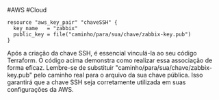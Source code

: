 #AWS #Cloud 

```hcl
resource "aws_key_pair" "chaveSSH" {
  key_name   = "zabbix"
  public_key = file("caminho/para/sua/chave/zabbix-key.pub")
}
```

Após a criação da chave SSH, é essencial vinculá-la ao seu código Terraform. O código acima demonstra como realizar essa associação de forma eficaz. Lembre-se de substituir "caminho/para/sua/chave/zabbix-key.pub" pelo caminho real para o arquivo da sua chave pública. Isso garantirá que a chave SSH seja corretamente utilizada em suas configurações da AWS.